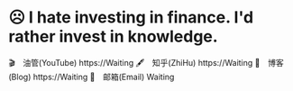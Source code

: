 # ☹️ I hate investing in finance. I'd rather invest in knowledge.

🎬　油管(YouTube) https://Waiting
🖋　知乎(ZhiHu) https://Waiting
🔗　博客(Blog) https://Waiting
📧　邮箱(Email) Waiting


<!--
**ITvBOB/ITvBOB** is a ✨ _special_ ✨ repository because its `README.md` (this file) appears on your GitHub profile.

Here are some ideas to get you started:

- 🔭 I’m currently working on ...
- 🌱 I’m currently learning ...
- 👯 I’m looking to collaborate on ...
- 🤔 I’m looking for help with ...
- 💬 Ask me about ...
- 📫 How to reach me: ...
- 😄 Pronouns: ...
- ⚡ Fun fact: ...
-->
